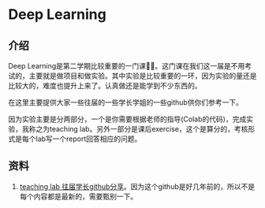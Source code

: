 # Deep Learning

## 介绍
Deep Learning是第二学期比较重要的一门课👨‍💻。这门课在我们这一届是不用考试的，主要就是做项目和做实验。其中实验是比较重要的一环，因为实验的量还是比较大的，难度也提升上来了。认真做还是能学到不少东西的。

在这里主要提供大家一些往届的一些学长学姐的一些github供你们参考一下。

因为实验主要是分两部分，一个是你需要根据老师的指导(Colab的代码)，完成实验，我称之为teaching lab。另外一部分是课后exercise，这个是算分的，考核形式是每个lab写一个report回答相应的问题。

## 资料
1. [teaching lab 往届学长github分享](https://github.com/Alejandro-86/Deep-learning)。因为这个github是好几年前的，所以不是每个内容都是最新的，需要甄别一下。



